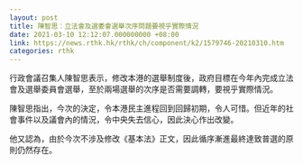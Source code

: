 ```yaml
---
layout: post
title: 陳智思︰立法會及選委會選舉次序問題要視乎實際情況
date: 2021-03-10 12:12:07.000000000 +08:00
link: https://news.rthk.hk/rthk/ch/component/k2/1579746-20210310.htm
categories: rthk
---
```


行政會議召集人陳智思表示，修改本港的選舉制度後，政府目標在今年內完成立法會及選舉委員會選舉，至於兩場選舉的次序是否需要調轉，要視乎實際情況。

陳智思指出，今次的決定，令本港民主進程回到回歸初期，令人可惜。但近年的社會事件以及議會內的情況，令中央失去信心，因此決心作出改變。

他又認為，由於今次不涉及修改《基本法》正文，因此循序漸進最終達致普選的原則仍然存在。

